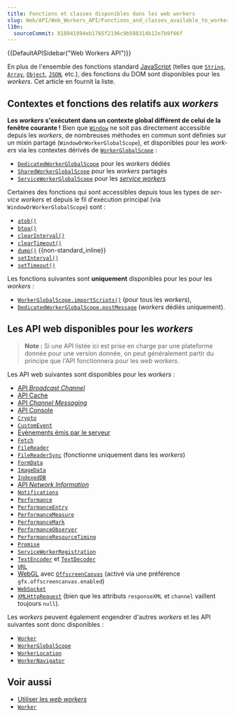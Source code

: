 ```yaml
---
title: Fonctions et classes disponibles dans les web workers
slug: Web/API/Web_Workers_API/Functions_and_classes_available_to_workers
l10n:
  sourceCommit: 818941994eb1765f2196c9b588314b12e7b9f66f
---
```

{{DefaultAPISidebar("Web Workers API")}}

En plus de l'ensemble des fonctions standard [JavaScript](/fr/docs/Web/JavaScript) (telles que [`String`](/fr/docs/Web/JavaScript/Reference/Global_Objects/String), [`Array`](/fr/docs/Web/JavaScript/Reference/Global_Objects/Array), [`Object`](/fr/docs/Web/JavaScript/Reference/Global_Objects/Object), [`JSON`](/fr/docs/Web/JavaScript/Reference/Global_Objects/JSON), etc.), des fonctions du DOM sont disponibles pour les <i lang="en">workers</i>. Cet article en fournit la liste.

## Contextes et fonctions des relatifs aux <i lang="en">workers</i>

**Les <i lang="en">workers</i> s'exécutent dans un contexte global différent de celui de la fenêtre courante&nbsp;!** Bien que [`Window`](/fr/docs/Web/API/Window) ne soit pas directement accessible depuis les <i lang="en">workers</i>, de nombreuses méthodes en commun sont définies sur un mixin partagé (`WindowOrWorkerGlobalScope`), et disponibles pour les <i lang="en">workers</i> via les contextes dérivés de [`WorkerGlobalScope`](/fr/docs/Web/API/WorkerGlobalScope)&nbsp;:

- [`DedicatedWorkerGlobalScope`](/fr/docs/Web/API/DedicatedWorkerGlobalScope) pour les <i lang="en">workers</i> dédiés
- [`SharedWorkerGlobalScope`](/fr/docs/Web/API/SharedWorkerGlobalScope) pour les <i lang="en">workers</i> partagés
- [`ServiceWorkerGlobalScope`](/fr/docs/Web/API/ServiceWorkerGlobalScope) pour les [<i lang="en">service workers</i>](/fr/docs/Web/API/Service_Worker_API)

Certaines des fonctions qui sont accessibles depuis tous les types de <i lang="en">service workers</i> et depuis le fil d'exécution principal (via `WindowOrWorkerGlobalScope`) sont&nbsp;:

- [`atob()`](/fr/docs/Web/API/atob)
- [`btoa()`](/fr/docs/Web/API/btoa)
- [`clearInterval()`](/fr/docs/Web/API/clearInterval)
- [`clearTimeout()`](/fr/docs/Web/API/clearTimeout)
- [`dump()`](/fr/docs/Web/API/Window/dump) {{non-standard_inline}}
- [`setInterval()`](/fr/docs/Web/API/setInterval)
- [`setTimeout()`](/fr/docs/Web/API/setTimeout)

Les fonctions suivantes sont **uniquement** disponibles pour les pour les <i lang="en">workers</i>&nbsp;:

- [`WorkerGlobalScope.importScripts()`](/fr/docs/Web/API/WorkerGlobalScope/importScripts) (pour tous les <i lang="en">workers</i>),
- [`DedicatedWorkerGlobalScope.postMessage`](/fr/docs/Web/API/DedicatedWorkerGlobalScope/postMessage) (<i lang="en">workers</i> dédiés uniquement).

## Les API web disponibles pour les <i lang="en">workers</i>

> **Note :** Si une API listée ici est prise en charge par une plateforme donnée pour une version donnée, on peut généralement partir du principe que l'API fonctionnera pour les <i lang="en">web workers</i>.

Les API web suivantes sont disponibles pour les <i lang="en">workers</i>&nbsp;:

- [API <i lang="en">Broadcast Channel</i>](/fr/docs/Web/API/Broadcast_Channel_API)
- [API Cache](/fr/docs/Web/API/Cache)
- [API <i lang="en">Channel Messaging</i>](/fr/docs/Web/API/Channel_Messaging_API)
- [API Console](/fr/docs/Web/API/Console_API)
- [`Crypto`](/fr/docs/Web/API/Crypto)
- [`CustomEvent`](/fr/docs/Web/API/CustomEvent)
- [Évènements émis par le serveur](/fr/docs/Web/API/Server-sent_events)
- [`Fetch`](/fr/docs/Web/API/Fetch_API)
- [`FileReader`](/fr/docs/Web/API/FileReader)
- [`FileReaderSync`](/fr/docs/Web/API/FileReaderSync) (fonctionne uniquement dans les <i lang="en">workers</i>)
- [`FormData`](/fr/docs/Web/API/FormData)
- [`ImageData`](/fr/docs/Web/API/ImageData)
- [`IndexedDB`](/fr/docs/Web/API/IndexedDB_API)
- [API <i lang="en">Network Information</i>](/fr/docs/Web/API/Network_Information_API)
- [`Notifications`](/fr/docs/Web/API/Notifications_API)
- [`Performance`](/fr/docs/Web/API/Performance)
- [`PerformanceEntry`](/fr/docs/Web/API/PerformanceEntry)
- [`PerformanceMeasure`](/fr/docs/Web/API/PerformanceMeasure)
- [`PerformanceMark`](/fr/docs/Web/API/PerformanceMark)
- [`PerformanceObserver`](/fr/docs/Web/API/PerformanceObserver)
- [`PerformanceResourceTiming`](/fr/docs/Web/API/PerformanceResourceTiming)
- [`Promise`](/fr/docs/Web/JavaScript/Reference/Global_Objects/Promise)
- [`ServiceWorkerRegistration`](/fr/docs/Web/API/ServiceWorkerRegistration)
- [`TextEncoder`](/fr/docs/Web/API/TextEncoder) et [`TextDecoder`](/fr/docs/Web/API/TextDecoder)
- [`URL`](/fr/docs/Web/API/URL)
- [WebGL](/fr/docs/Web/API/WebGL_API) avec [`OffscreenCanvas`](/fr/docs/Web/API/OffscreenCanvas) (activé via une préférence `gfx.offscreencanvas.enabled`)
- [`WebSocket`](/fr/docs/Web/API/WebSocket)
- [`XMLHttpRequest`](/fr/docs/Web/API/XMLHttpRequest) (bien que les attributs `responseXML` et `channel` vaillent toujours `null`).

Les <i lang="en">workers</i> peuvent également engendrer d'autres <i lang="en">workers</i> et les API suivantes sont donc disponibles&nbsp;:

- [`Worker`](/fr/docs/Web/API/Worker)
- [`WorkerGlobalScope`](/fr/docs/Web/API/WorkerGlobalScope)
- [`WorkerLocation`](/fr/docs/Web/API/WorkerLocation)
- [`WorkerNavigator`](/fr/docs/Web/API/WorkerNavigator)

## Voir aussi

- [Utiliser les <i lang="en">web workers</i>](/fr/docs/Web/API/Web_Workers_API/Using_web_workers)
- [`Worker`](/fr/docs/Web/API/Worker)
